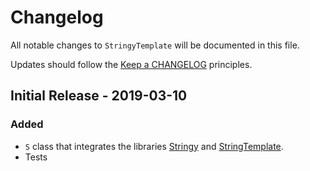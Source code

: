 # Changelog

All notable changes to `StringyTemplate` will be documented in this file.

Updates should follow the [Keep a CHANGELOG](http://keepachangelog.com/) principles.

## Initial Release - 2019-03-10

### Added
- `S` class that integrates the libraries [Stringy](https://github.com/danielstjules/Stringy) and [StringTemplate](https://github.com/nicmart/StringTemplate).
- Tests
